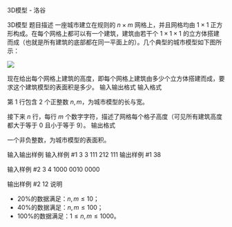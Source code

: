 



3D模型 - 洛谷














3D模型
题目描述
一座城市建立在规则的 $n \times m$ 网格上，并且网格均由 $1 \times 1$ 正方形构成。在每个网格上都可以有一个建筑，建筑由若干个 $1 \times 1 \times 1$ 的立方体搭建而成（也就是所有建筑的底部都在同一平面上的）。几个典型的城市模型如下图所示：

![](https://cdn.luogu.com.cn/upload/image_hosting/2fxam89n.png)

现在给出每个网格上建筑的高度，即每个网格上建筑由多少个立方体搭建而成，要求这个建筑模型的表面积是多少。
输入输出格式
输入格式

第 $1$ 行包含 $2$ 个正整数 $n,m$，为城市模型的长与宽。

接下来 $n$ 行，每行 $m$ 个数字字符，描述了网格每个格子高度（可见所有建筑高度都大于等于 $0$ 且小于等于 $9$）。
输出格式

一个非负整数，为城市模型的表面积。

输入输出样例
输入样例 #1
3 3
111
212
111
输出样例 #1
38

输入样例 #2
3 4
1000
0010
0000

输出样例 #2
12
说明
- $20\%$的数据满足：$n, m \leq 10$；
- $40\%$的数据满足：$n, m \leq 100$；
- $100\%$的数据满足：$1 \leq n, m \leq 1000$。







